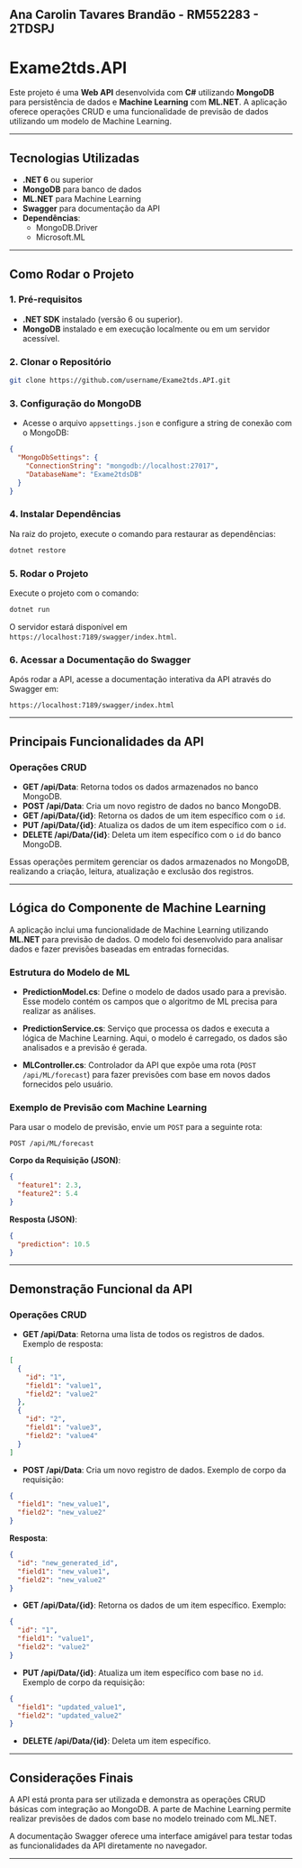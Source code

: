 Ana Carolin Tavares Brandão - RM552283 - 2TDSPJ
---

# Exame2tds.API

Este projeto é uma **Web API** desenvolvida com **C#** utilizando **MongoDB** para persistência de dados e **Machine Learning** com **ML.NET**. A aplicação oferece operações CRUD e uma funcionalidade de previsão de dados utilizando um modelo de Machine Learning.

---

## **Tecnologias Utilizadas**

- **.NET 6** ou superior
- **MongoDB** para banco de dados
- **ML.NET** para Machine Learning
- **Swagger** para documentação da API
- **Dependências**:
  - MongoDB.Driver
  - Microsoft.ML

---

## **Como Rodar o Projeto**

### **1. Pré-requisitos**

- **.NET SDK** instalado (versão 6 ou superior).
- **MongoDB** instalado e em execução localmente ou em um servidor acessível.

### **2. Clonar o Repositório**

```bash
git clone https://github.com/username/Exame2tds.API.git
```

### **3. Configuração do MongoDB**

- Acesse o arquivo `appsettings.json` e configure a string de conexão com o MongoDB:

```json
{
  "MongoDbSettings": {
    "ConnectionString": "mongodb://localhost:27017",
    "DatabaseName": "Exame2tdsDB"
  }
}
```

### **4. Instalar Dependências**

Na raiz do projeto, execute o comando para restaurar as dependências:

```bash
dotnet restore
```

### **5. Rodar o Projeto**

Execute o projeto com o comando:

```bash
dotnet run
```

O servidor estará disponível em `https://localhost:7189/swagger/index.html`.

### **6. Acessar a Documentação do Swagger**

Após rodar a API, acesse a documentação interativa da API através do Swagger em:

```
https://localhost:7189/swagger/index.html
```

---

## **Principais Funcionalidades da API**

### **Operações CRUD**

- **GET /api/Data**: Retorna todos os dados armazenados no banco MongoDB.
- **POST /api/Data**: Cria um novo registro de dados no banco MongoDB.
- **GET /api/Data/{id}**: Retorna os dados de um item específico com o `id`.
- **PUT /api/Data/{id}**: Atualiza os dados de um item específico com o `id`.
- **DELETE /api/Data/{id}**: Deleta um item específico com o `id` do banco MongoDB.

Essas operações permitem gerenciar os dados armazenados no MongoDB, realizando a criação, leitura, atualização e exclusão dos registros.

---

## **Lógica do Componente de Machine Learning**

A aplicação inclui uma funcionalidade de Machine Learning utilizando **ML.NET** para previsão de dados. O modelo foi desenvolvido para analisar dados e fazer previsões baseadas em entradas fornecidas.

### **Estrutura do Modelo de ML**

- **PredictionModel.cs**: Define o modelo de dados usado para a previsão. Esse modelo contém os campos que o algoritmo de ML precisa para realizar as análises.
  
- **PredictionService.cs**: Serviço que processa os dados e executa a lógica de Machine Learning. Aqui, o modelo é carregado, os dados são analisados e a previsão é gerada.

- **MLController.cs**: Controlador da API que expõe uma rota (`POST /api/ML/forecast`) para fazer previsões com base em novos dados fornecidos pelo usuário.

### **Exemplo de Previsão com Machine Learning**

Para usar o modelo de previsão, envie um `POST` para a seguinte rota:

```
POST /api/ML/forecast
```

**Corpo da Requisição (JSON)**:

```json
{
  "feature1": 2.3,
  "feature2": 5.4
}
```

**Resposta (JSON)**:

```json
{
  "prediction": 10.5
}
```

---

## **Demonstração Funcional da API**

### **Operações CRUD**

- **GET /api/Data**: Retorna uma lista de todos os registros de dados. Exemplo de resposta:

```json
[
  {
    "id": "1",
    "field1": "value1",
    "field2": "value2"
  },
  {
    "id": "2",
    "field1": "value3",
    "field2": "value4"
  }
]
```

- **POST /api/Data**: Cria um novo registro de dados. Exemplo de corpo da requisição:

```json
{
  "field1": "new_value1",
  "field2": "new_value2"
}
```

**Resposta**:

```json
{
  "id": "new_generated_id",
  "field1": "new_value1",
  "field2": "new_value2"
}
```

- **GET /api/Data/{id}**: Retorna os dados de um item específico. Exemplo:

```json
{
  "id": "1",
  "field1": "value1",
  "field2": "value2"
}
```

- **PUT /api/Data/{id}**: Atualiza um item específico com base no `id`. Exemplo de corpo da requisição:

```json
{
  "field1": "updated_value1",
  "field2": "updated_value2"
}
```

- **DELETE /api/Data/{id}**: Deleta um item específico.

---

## **Considerações Finais**

A API está pronta para ser utilizada e demonstra as operações CRUD básicas com integração ao MongoDB. A parte de Machine Learning permite realizar previsões de dados com base no modelo treinado com ML.NET.

A documentação Swagger oferece uma interface amigável para testar todas as funcionalidades da API diretamente no navegador.

---

